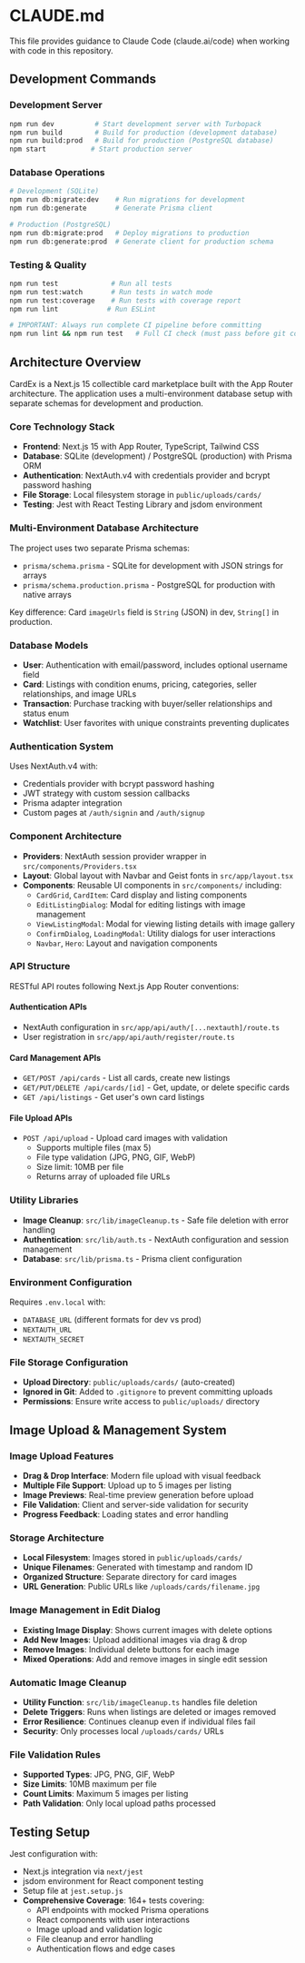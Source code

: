 # CLAUDE.md

This file provides guidance to Claude Code (claude.ai/code) when working with code in this repository.

## Development Commands

### Development Server
```bash
npm run dev          # Start development server with Turbopack
npm run build        # Build for production (development database)
npm run build:prod   # Build for production (PostgreSQL database)
npm start           # Start production server
```

### Database Operations
```bash
# Development (SQLite)
npm run db:migrate:dev    # Run migrations for development
npm run db:generate       # Generate Prisma client

# Production (PostgreSQL)
npm run db:migrate:prod   # Deploy migrations to production
npm run db:generate:prod  # Generate client for production schema
```

### Testing & Quality
```bash
npm run test             # Run all tests
npm run test:watch       # Run tests in watch mode
npm run test:coverage    # Run tests with coverage report
npm run lint            # Run ESLint

# IMPORTANT: Always run complete CI pipeline before committing
npm run lint && npm run test   # Full CI check (must pass before git commit)
```

## Architecture Overview

CardEx is a Next.js 15 collectible card marketplace built with the App Router architecture. The application uses a multi-environment database setup with separate schemas for development and production.

### Core Technology Stack
- **Frontend**: Next.js 15 with App Router, TypeScript, Tailwind CSS
- **Database**: SQLite (development) / PostgreSQL (production) with Prisma ORM
- **Authentication**: NextAuth.v4 with credentials provider and bcrypt password hashing
- **File Storage**: Local filesystem storage in `public/uploads/cards/`
- **Testing**: Jest with React Testing Library and jsdom environment

### Multi-Environment Database Architecture
The project uses two separate Prisma schemas:
- `prisma/schema.prisma` - SQLite for development with JSON strings for arrays
- `prisma/schema.production.prisma` - PostgreSQL for production with native arrays

Key difference: Card `imageUrls` field is `String` (JSON) in dev, `String[]` in production.

### Database Models
- **User**: Authentication with email/password, includes optional username field
- **Card**: Listings with condition enums, pricing, categories, seller relationships, and image URLs
- **Transaction**: Purchase tracking with buyer/seller relationships and status enum
- **Watchlist**: User favorites with unique constraints preventing duplicates

### Authentication System
Uses NextAuth.v4 with:
- Credentials provider with bcrypt password hashing
- JWT strategy with custom session callbacks
- Prisma adapter integration
- Custom pages at `/auth/signin` and `/auth/signup`

### Component Architecture
- **Providers**: NextAuth session provider wrapper in `src/components/Providers.tsx`
- **Layout**: Global layout with Navbar and Geist fonts in `src/app/layout.tsx`
- **Components**: Reusable UI components in `src/components/` including:
  - `CardGrid`, `CardItem`: Card display and listing components
  - `EditListingDialog`: Modal for editing listings with image management
  - `ViewListingModal`: Modal for viewing listing details with image gallery
  - `ConfirmDialog`, `LoadingModal`: Utility dialogs for user interactions
  - `Navbar`, `Hero`: Layout and navigation components

### API Structure
RESTful API routes following Next.js App Router conventions:

#### Authentication APIs
- NextAuth configuration in `src/app/api/auth/[...nextauth]/route.ts`
- User registration in `src/app/api/auth/register/route.ts`

#### Card Management APIs
- `GET/POST /api/cards` - List all cards, create new listings
- `GET/PUT/DELETE /api/cards/[id]` - Get, update, or delete specific cards
- `GET /api/listings` - Get user's own card listings

#### File Upload APIs
- `POST /api/upload` - Upload card images with validation
  - Supports multiple files (max 5)
  - File type validation (JPG, PNG, GIF, WebP)
  - Size limit: 10MB per file
  - Returns array of uploaded file URLs

### Utility Libraries
- **Image Cleanup**: `src/lib/imageCleanup.ts` - Safe file deletion with error handling
- **Authentication**: `src/lib/auth.ts` - NextAuth configuration and session management
- **Database**: `src/lib/prisma.ts` - Prisma client configuration

### Environment Configuration
Requires `.env.local` with:
- `DATABASE_URL` (different formats for dev vs prod)
- `NEXTAUTH_URL` 
- `NEXTAUTH_SECRET`

### File Storage Configuration
- **Upload Directory**: `public/uploads/cards/` (auto-created)
- **Ignored in Git**: Added to `.gitignore` to prevent committing uploads
- **Permissions**: Ensure write access to `public/uploads/` directory

## Image Upload & Management System

### Image Upload Features
- **Drag & Drop Interface**: Modern file upload with visual feedback
- **Multiple File Support**: Upload up to 5 images per listing
- **Image Previews**: Real-time preview generation before upload
- **File Validation**: Client and server-side validation for security
- **Progress Feedback**: Loading states and error handling

### Storage Architecture
- **Local Filesystem**: Images stored in `public/uploads/cards/`
- **Unique Filenames**: Generated with timestamp and random ID
- **Organized Structure**: Separate directory for card images
- **URL Generation**: Public URLs like `/uploads/cards/filename.jpg`

### Image Management in Edit Dialog
- **Existing Image Display**: Shows current images with delete options
- **Add New Images**: Upload additional images via drag & drop
- **Remove Images**: Individual delete buttons for each image
- **Mixed Operations**: Add and remove images in single edit session

### Automatic Image Cleanup
- **Utility Function**: `src/lib/imageCleanup.ts` handles file deletion
- **Delete Triggers**: Runs when listings are deleted or images removed
- **Error Resilience**: Continues cleanup even if individual files fail
- **Security**: Only processes local `/uploads/cards/` URLs

### File Validation Rules
- **Supported Types**: JPG, PNG, GIF, WebP
- **Size Limits**: 10MB maximum per file
- **Count Limits**: Maximum 5 images per listing
- **Path Validation**: Only local upload paths processed

## Testing Setup
Jest configuration with:
- Next.js integration via `next/jest`
- jsdom environment for React component testing
- Setup file at `jest.setup.js`
- **Comprehensive Coverage**: 164+ tests covering:
  - API endpoints with mocked Prisma operations
  - React components with user interactions
  - Image upload and validation logic
  - File cleanup and error handling
  - Authentication flows and edge cases